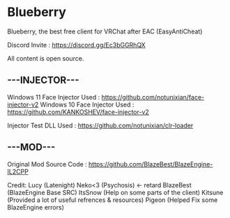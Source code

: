 # Blueberry
Blueberry, the best free client for VRChat after EAC (EasyAntiCheat)

Discord Invite : https://discord.gg/Ec3bGGRhQX

All content is open source.

---INJECTOR---
--------------
Windows 11 Face Injector Used : https://github.com/notunixian/face-injector-v2
Windows 10 Face Injector Used : https://github.com/KANKOSHEV/face-injector-v2

Injector Test DLL Used : https://github.com/notunixian/clr-loader


---MOD---
---------
Original Mod Source Code : https://github.com/BlazeBest/BlazeEngine-IL2CPP

Credit:
Lucy (Latenight)
Neko<3 (Psychosis) <- retard
BlazeBest (BlazeEngine Base SRC)
ItsSnow (Help on some parts of the client)
Kitsune (Provided a lot of useful refrences & resources)
Pigeon (Helped Fix some BlazeEngine errors)

